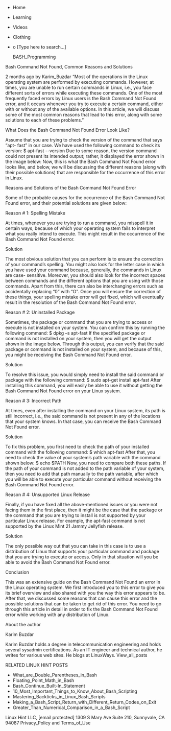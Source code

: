 





















































* Home
* Learning
* Videos
* Clothing
*
  o [Type here to search...]


   BASH_Programming


Bash Command Not Found, Common Reasons and Solutions

2 months ago
by Karim_Buzdar
“Most of the operations in the Linux operating system are performed by
executing commands. However, at times, you are unable to run certain commands
in Linux, i.e., you face different sorts of errors while executing these
commands. One of the most frequently faced errors by Linux users is the Bash
Command Not Found error, and it occurs whenever you try to execute a certain
command, either with or without any of the available options. In this article,
we will discuss some of the most common reasons that lead to this error, along
with some solutions to each of these problems.”

What Does the Bash Command Not Found Error Look Like?

Assume that you are trying to check the version of the command that says “apt-
fast” in our case. We have used the following command to check its version:
$ apt-fast --version
Due to some reason, the version command could not present its intended output;
rather, it displayed the error shown in the image below:
Now, this is what the Bash Command Not Found error looks like, and below, we
will be discussing the different reasons (along with their possible solutions)
that are responsible for the occurrence of this error in Linux.

Reasons and Solutions of the Bash Command Not Found Error

Some of the probable causes for the occurrence of the Bash Command Not Found
error, and their potential solutions are given below:

Reason # 1: Spelling Mistake

At times, whenever you are trying to run a command, you misspell it in certain
ways, because of which your operating system fails to interpret what you really
intend to execute. This might result in the occurrence of the Bash Command Not
Found error.

Solution

The most obvious solution that you can perform is to ensure the correction of
your command’s spelling. You might also look for the letter case in which you
have used your command because, generally, the commands in Linux are case-
sensitive. Moreover, you should also look for the incorrect spaces between
commands and the different options that you are using with those commands.
Apart from this, there can also be interchanging errors such as accidentally
replacing “0” with “O”. Once you will ensure the correction of these things,
your spelling mistake error will get fixed, which will eventually result in the
resolution of the Bash Command Not Found error.

Reason # 2: Uninstalled Package

Sometimes, the package or command that you are trying to access or execute is
not installed on your system. You can confirm this by running the following
command:
$ dpkg –s apt-fast
If the specified package or command is not installed on your system, then you
will get the output shown in the image below. Through this output, you can
verify that the said package or command is not installed on your system, and
because of this, you might be receiving the Bash Command Not Found error.

Solution

To resolve this issue, you would simply need to install the said command or
package with the following command:
$ sudo apt-get install apt-fast
After installing this command, you will easily be able to use it without
getting the Bash Command Not Found error on your Linux system.

Reason # 3: Incorrect Path

At times, even after installing the command on your Linux system, its path is
still incorrect, i.e., the said command is not present in any of the locations
that your system knows. In that case, you can receive the Bash Command Not
Found error.

Solution

To fix this problem, you first need to check the path of your installed command
with the following command:
$ which apt-fast
After that, you need to check the value of your system’s path variable with the
command shown below:
$ echo $PATH
Now, you need to compare both these paths. If the path of your command is not
added to the path variable of your system, then you need to add that path
manually to the path variable, after which you will be able to execute your
particular command without receiving the Bash Command Not Found error.

Reason # 4: Unsupported Linux Release

Finally, if you have fixed all the above-mentioned issues or you were not
facing them in the first place, then it might be the case that the package or
the command that you are trying to install is not supported by your particular
Linux release. For example, the apt-fast command is not supported by the Linux
Mint 21 Jammy Jellyfish release.

Solution

The only possible way out that you can take in this case is to use a
distribution of Linux that supports your particular command and package that
you are trying to execute or access. Only in that situation will you be able to
avoid the Bash Command Not Found error.

Conclusion

This was an extensive guide on the Bash Command Not Found an error in the Linux
operating system. We first introduced you to this error to give you its brief
overview and also shared with you the way this error appears to be. After that,
we discussed some reasons that can cause this error and the possible solutions
that can be taken to get rid of this error. You need to go through this article
in detail in order to fix the Bash Command Not Found error while working with
any distribution of Linux.


About the author


Karim Buzdar

Karim Buzdar holds a degree in telecommunication engineering and holds several
sysadmin certifications. As an IT engineer and technical author, he writes for
various web sites. He blogs at LinuxWays.
View_all_posts

RELATED LINUX HINT POSTS


* What_are_Double_Parentheses_in_Bash
* Floating_Point_Math_in_Bash
* Bash_Continue_Built-In_Statement
* 10_Most_Important_Things_to_Know_About_Bash_Scripting
* Mastering_Backticks_in_Linux_Bash_Scripts
* Making_a_Bash_Script_Return_with_Different_Return_Codes_on_Exit
* Greater_Than_Numerical_Comparison_in_a_Bash_Script

Linux Hint LLC, [email protected]
1309 S Mary Ave Suite 210, Sunnyvale, CA 94087
 Privacy_Policy and Terms_of_Use

